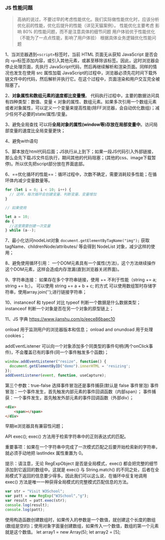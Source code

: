 ### JS 性能问题

> 高纳的说过，不要过早的考虑性能优化。我们实际做性能优化时，应该分析优化前的性能，优化后提升的性能（详见天猫案例）。
> 性能优化主要考虑 影响 80% 的性能问题，而不是注意具体的细节问题
> 用户体验优于性能优化（不能为了一点点性能，影响了用户体验）
> 根据具体业务逻辑优化性能问题

1、当浏览器遇到`<script>`标签时，当前 HTML 页面无从获知 JavaScript 是否会向 `<p>`标签添加内容，或引入其他元素，或甚至移除该标签。因此，这时浏览器会停止处理页面，先执行 JavaScript代码，然后再继续解析和渲染页面。同样的情况也发生在使用 src 属性加载 JavaScript的过程中，浏览器必须先花时间下载外链文件中的代码，然后解析并执行它。在这个过程中，页面渲染和用户交互完全被阻塞了。

2、**对象属性和数组元素的速度都比变量慢**。
代码执行过程中，主要的数据访问具有四种类型：数值、变量 < 对象的属性、数组元素。如果多次引用一个数组元素或者对象属性，可以定义一个变量来提高性能(除FF浏览器，会自动优化数组)；减少任何不必要的state/属性/变量。

3、避免全局查找
可以将**全局对象的属性(window等)存放在局部变量中**。访问局部变量的速度比全局变量更快；

4、避免with语句

5、脚本放在html代码后面；JS执行从上到下；如果一段JS代码引入外部链接，那么会先下载JS文件后执行，期间其他的代码阻塞；(其他的css、image下载暂停)。所以优先把script部分放在界面底部。

6、==优化循环的性能==：循环过程中，次数不确定，需要消耗较多性能；在循环体内减少变量数量等。

~~~js
for (let i = 0; i < 10; i++) {
  // 这样，每次循环会创建变量、判断变量、变量增加
}

// 如果使用

let a = 10;
do {
  //这里需要创建一次变量
} while (a--);
~~~

7、最小化访问nodeList对象
`document.getElementByTagName("img");`
获取 tagName、childrenNode/attributes/ 等会得到 NodeList 对象，减少这样的使用；

8、避免使用循环引用：
一个DOM元素具有一个属性(方法)，这个方法继续操作这个DOM元素，这样会造成内存泄漏(直到浏览器关闭界面)。

9、字符串连接：
如果存在多个字符串链接，使用 += 不利于性能（string += a; string += b;）。
可以使用 string += a + b + c; 的方式
可以使用数组暂时存储字符串，使用array.join('');进行链接字符串；

10、instanceof 和 typeof 对比
typeof 判断一个数据是什么数据类型；
instanceof 判断一个对象是否在另一个对象的原型链上；

11、JS 字典
https://www.jianshu.com/p/eece86baec10


onload 用于监测用户的浏览器版本和信息；
onload and onundoad 用于处理 cookies；

addEventListener 可以向一个对象添加多个同类型的事件句柄(两个onClick事件)，不会覆盖已有的事件(同一个事件触发多个函数)；

~~~js
window.addEventListener("resize", function() {
  document.getElementByID("demo").innerHTML = 'resizing';
});
addEventListener(event, function, useCapture);
~~~

第三个参数：true-false 选择事件冒泡还是事件捕获(默认是 false 事件冒泡)
事件冒泡：一个事件发生，首先触发内部元素的事件回调函数（内部span）；
事件捕获：一个事件发生，首先触发外部元素的事件回调函数（外部div）；

~~~html
<div>
	<span></span>  
</div>
~~~
早期ie浏览器具有兼容性问题；

API
exec();
exec() 方法用于检索字符串中的正则表达式的匹配。

重要事项：如果在一个字符串中完成了一次模式匹配之后要开始检索新的字符串，就必须手动地把 lastIndex 属性重置为 0。

提示：请注意，无论 RegExpObject 是否是全局模式，exec() 都会把完整的细节添加到它返回的数组中。这就是 exec() 与 String.match() 的不同之处，后者在全局模式下返回的信息要少得多。因此我们可以这么说，在循环中反复地调用 exec() 方法是唯一一种获得全局模式的完整模式匹配信息的方法。

~~~js
var str = "Visit W3School"; 
var patt = new RegExp("W3School","g");
var result = patt.exec(str);
console.log(result);
console.log(patt);
~~~

使用构造函数创建数组时，如果传入的参数是一个数值，就创建这个长度的数组(数组是空的)；使用对象字面量创建数组，如果传入一个数值，数组的第一个元素就是这个数值。
let array1 = new Array(5);
let array2 = [5];

